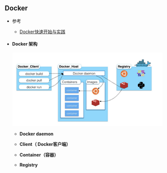 ## Docker

- 参考

  - [Docker快速开始与实践](https://juejin.im/post/5e970731e51d4546d4397dd6)

- #### Docker 架构

  ![](./images/QQ20200416-213818.png)

  - **Docker daemon**

  - **Client（ Docker客户端）**

  - **Container（容器）**

  - **Registry**

    

    

